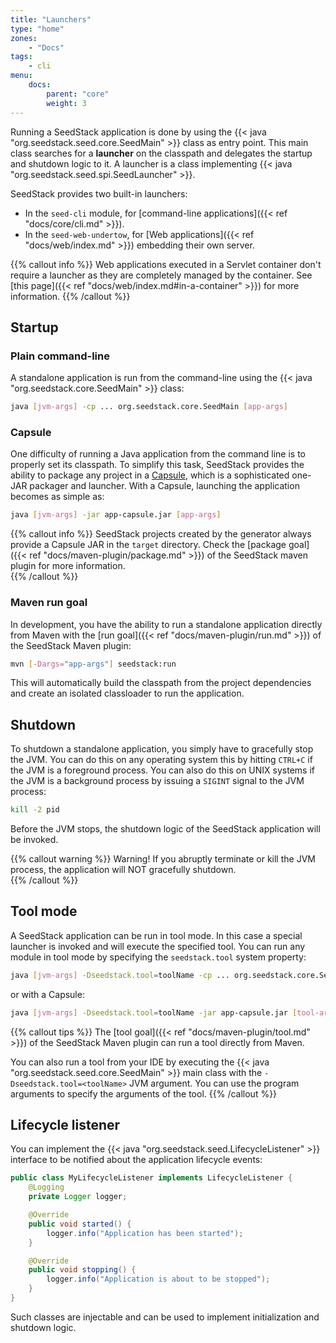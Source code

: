 ```yaml
---
title: "Launchers"
type: "home"
zones:
    - "Docs"
tags:
    - cli
menu:
    docs:
        parent: "core"
        weight: 3
---
```


Running a SeedStack application is done by using the {{< java "org.seedstack.seed.core.SeedMain" >}} class 
as entry point. This main class searches for a **launcher** on the classpath and delegates the startup and shutdown
logic to it. A launcher is a class implementing {{< java "org.seedstack.seed.spi.SeedLauncher" >}}. 

SeedStack provides two built-in launchers:

* In the `seed-cli` module, for [command-line applications]({{< ref "docs/core/cli.md" >}}).
* In the `seed-web-undertow`, for [Web applications]({{< ref "docs/web/index.md" >}}) embedding their own server.

{{% callout info %}}
Web applications executed in a Servlet container don't require a launcher as they are completely managed by the container.
See [this page]({{< ref "docs/web/index.md#in-a-container" >}}) for more information.
{{% /callout %}} 

## Startup

### Plain command-line

A standalone application is run from the command-line using the {{< java "org.seedstack.core.SeedMain" >}}
class:

```bash
java [jvm-args] -cp ... org.seedstack.core.SeedMain [app-args]
```

### Capsule

One difficulty of running a Java application from the command line is to properly set its classpath. To simplify this
task, SeedStack provides the ability to package any project in a [Capsule](http://www.capsule.io/), which is a sophisticated
one-JAR packager and launcher. With a Capsule, launching the application becomes as simple as:

```bash
java [jvm-args] -jar app-capsule.jar [app-args]
```

{{% callout info %}}
SeedStack projects created by the generator always provide a Capsule JAR in the `target` directory. Check the 
[package goal]({{< ref "docs/maven-plugin/package.md" >}}) of the SeedStack maven plugin for more information.  
{{% /callout %}}
 
### Maven run goal

In development, you have the ability to run a standalone application directly from Maven with the [run goal]({{< ref "docs/maven-plugin/run.md" >}}) 
of the SeedStack Maven plugin:

```bash
mvn [-Dargs="app-args"] seedstack:run
```

This will automatically build the classpath from the project dependencies and create an isolated classloader to run the
application.

## Shutdown 
    
To shutdown a standalone application, you simply have to gracefully stop the JVM. You can do this on any operating system 
this by hitting `CTRL+C` if the JVM is a foreground process. You can also do this on UNIX systems if the JVM is a 
background process by issuing a `SIGINT` signal to the JVM process:
 
```bash
kill -2 pid
```
    
Before the JVM stops, the shutdown logic of the SeedStack application will be invoked.
     
{{% callout warning %}}
Warning! If you abruptly terminate or kill the JVM process, the application will NOT gracefully shutdown.  
{{% /callout %}}    

## Tool mode

A SeedStack application can be run in tool mode. In this case a special launcher is invoked and will execute the specified
tool. You can run any module in tool mode by specifying the `seedstack.tool` system property:
 
```bash
java [jvm-args] -Dseedstack.tool=toolName -cp ... org.seedstack.core.SeedMain [tool-args]
```

or with a Capsule:

```bash
java [jvm-args] -Dseedstack.tool=toolName -jar app-capsule.jar [tool-args]
```

{{% callout tips %}}
The [tool goal]({{< ref "docs/maven-plugin/tool.md" >}}) of the SeedStack Maven plugin can run a tool directly from Maven.

You can also run a tool from your IDE by executing the {{< java "org.seedstack.seed.core.SeedMain" >}} main class with
the `-Dseedstack.tool=<toolName>` JVM argument. You can use the program arguments to specify the arguments of the tool.
{{% /callout %}}

## Lifecycle listener

You can implement the {{< java "org.seedstack.seed.LifecycleListener" >}} interface to be notified about the application
lifecycle events:

```java
public class MyLifecycleListener implements LifecycleListener {
    @Logging
    private Logger logger;

    @Override
    public void started() {
        logger.info("Application has been started");
    }

    @Override
    public void stopping() {
        logger.info("Application is about to be stopped");
    }
}
```

Such classes are injectable and can be used to implement initialization and shutdown logic.
